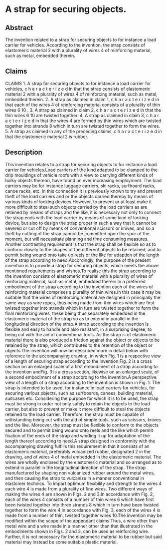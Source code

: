 # A strap for securing objects.

## Abstract
The invention related to a strap for securing objects to for instance a load carrier for vehicles. According to the invention, the strap consists of elastomeric material 2 with a plurality of wires 4 of reinforcing material, such as metal, embedded therein.

## Claims
CLAIMS 1. A strap for securing objects to for instance a load carrier for vehicles, c h a r a c t e r i z e d in that the strap consists of elastomeric material 2 with a plurality of wires 4 of reinforcing material, such as metal, embedded therein. 2. A strap as claimed in claim 1, c h a r a c t e r i z e d in that each of the wires 4 of reinforcing material consists of a plurality of thin wires 6 10 . 3. A strap as claimed in claim 2, c h a r a c t e r i z e d in that the thin wires 6 10 are twisted together. 4. A strap as claimed in claim 3, c h a r a c t e r i z e d in that the wires 4 are formed by thin wires which are twisted together into strands 8 which in turn are twisted together to form the wires. 5. A strap as claimed in any of the preceding claims, c h a r a c t e r i z e d in that the elastomeric material 2 is rubber.

## Description
This invention relates to a strap for securing objects to for instance a load carrier for vehicles.Load carriers of the kind adapted to be clamped to the drip mouldings of vehicle roofs with a view to carrying different kinds of bulky objects thereon, have found an ever increasing employment. The load carriers may be for instance luggage carriers, ski racks, surfboard racks, canoe racks, etc. In this connection it is previously known to try and prevent theft of the load carriers and or the objects carried thereby by means of various kinds of locking devices.However, to prevent or at least make it more difficult to steal such objects carried by the load carriers as are retained by means of straps and the like, it is necessary not only to connect the strap ends with the load carrier by means of some kind of locking device, but also to design the strap proper in such a way that it cannot be severed or cut off by means of conventional scissors or knives, and so a theft by cutting of the strap cannot be committed upon the spur of the moment, but will necessitate planning and time consuming measures. Another contrasting requirement is that the strap shall be flexible so as to conform closely to the shapes of the different objects to be retained, and to permit being wound onto take up reels or the like for adaption of the length of the strap according to need.Accordingly, the purpose of the present invention is to provide a strap for securing objects, which meets the above mentioned requirements and wishes.To realise this the strap according to the invention consists of elastomeric material with a plurality of wires of reinforcing material, such as metal, embedded therein.In a preferred embodiment of the strap according to the invention each of the wires of reinforcing material comprises a plurality of thin wires.In this case it may be suitable that the wires of reinforcing material are designed in principally the same way as wire ropes, thus being made from thin wires which are first twisted together into strands which in turn are twisted together to form the final reinforcing wires, these being thus separately embedded in the elastomeric material of the strap so as to extend in parallel in the longitudinal direction of the strap.A strap according to the invention is flexible and easy to handle and also resistant, in a surprising degree, to being cut with the aid of conventional tools. As the strap is of elastomeric material there is also produced a friction against the object or objects to be retained by the strap, which contributes to the retention of the object or objects.The invention will now be described more in detail below with reference to the accompanying drawing, in which Fig. 1 is a respective view of a length of securing strap according to the invention Fig. 2 is a cross section on an enlarged scale of a first embodiment of a strap according to the invention andFig. 3 is a cross section, likewise on an enlarged scale, of a second embodiment of a strap according to the invention.A perspective view of a length of a strap according to the invention is shown in Fig. 1. The strap is intended to be used, for instance in load carriers for vehicles, for securing various objects, such as surfboards, canoes, building material, suitcases etc. Considering the purpose for which it is to be used, the strap must be strong in order not only safely to retain the objects to the load carrier, but also to prevent or make it more difficult to steal the objects retained to the load carrier. Therefore, the strap must be capable of withstanding being cut with the aid of simple tools, such as scissors, knives and the like. Moreover, the strap must be flexible to conform to the objects secured and to permit being wound onto reels and the like which permit fixation of the ends of the strap and winding it up for adaptation of the length thereof according to need.A strap designed in conformity with the accompanying drawing fulfills this requirement in that it consists of an elastomeric material, preferably vulcanized rubber, designated 2 in the drawing, and of wires 4 of metal embedded in the elastomeric material. The wires are wholly enclosed by the elastomeric material and so arranged as to extend in parallel in the longi tudinal direction of the strap. The strap manufactured by shaping non vulcanized rubber around the metal wires, and then causing the strap to vulcanize in a manner conventional in elastomer technics. To impart optimum flexibility and strength to the wires 4 each wire 4 is made from a plurality of fine wires. Two different ways of making the wires 4 are shown in Figs. 2 and 3.In accordance with Fig. 2, each of the wires 4 consists of a number of thin wires 6 which have first been twisted together into three strands 8 which in turn have been twisted together to form the wire 4.In accordance with Fig. 3, each of the wires 4 is made from a number of thin, twisted together wires 10.The invention may be modified within the scope of the appendant claims.Thus, a wire other than metal wire and a wire made in a manner other than that illustrated in the embodiments shown in Figs. 2 and 3, can be used as reinforcing wire. Further, it is not necessary for the elastomeric material to be rubber but said material may instead be some suitable plastic material.